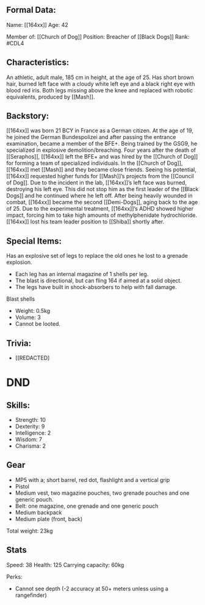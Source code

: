 ## Formal Data:
Name: [[164xx]]
Age: 42

Member of: [[Church of Dog]]
Position: Breacher of [[Black Dogs]]
Rank: #CDL4 

## Characteristics:
An athletic, adult male, 185 cm in height, at the age of 25. Has short brown hair, burned left face with a cloudy white left eye and a black right eye with blood red iris. Both legs missing above the knee and replaced with robotic equivalents, produced by [[Mash]].

## Backstory:
[[164xx]] was born 21 BCY in France as a German citizen. At the age of 19, he joined the German Bundespolizei and after passing the entrance examination, became a member of the BFE+. Being trained by the GSG9, he specialized in explosive demolition/breaching. Four years after the death of [[Seraphos]], [[164xx]] left the BFE+ and was hired by the [[Church of Dog]] for forming a team of specialized individuals. In the [[Church of Dog]], [[164xx]] met [[Mash]] and they became close friends. Seeing his potential, [[164xx]] requested higher funds for [[Mash]]’s projects from the [[Council of Dog]]. Due to the incident in the lab, [[164xx]]’s left face was burned, destroying his left eye. This did not stop him as the first leader of the [[Black Dogs]] and he continued where he left off. After being heavily wounded in combat, [[164xx]] became the second [[Demi-Dogs]], aging back to the age of 25. Due to the experimental treatment, [[164xx]]’s ADHD showed higher impact, forcing him to take high amounts of methylphenidate hydrochloride. [[164xx]] lost his team leader position to [[Shiba]] shortly after.

## Special Items:
Has an explosive set of legs to replace the old ones he lost to a grenade explosion.
- Each leg has an internal magazine of 1 shells per leg.
- The blast is directional, but can fling 164 if aimed at a solid object.
- The legs have built in shock-absorbers to help with fall damage.

Blast shells
- Weight: 0.5kg
- Volume: 3
- Cannot be looted.

## Trivia:
- \[\[REDACTED\]

# DND
## Skills:
- Strength: 10
- Dexterity: 9
- Intelligence: 2
- Wisdom: 7
- Charisma: 2

## Gear
- MP5 with a; short barrel, red dot, flashlight and a vertical grip
- Pistol
- Medium vest, two magazine pouches, two grenade pouches and one generic pouch.
- Belt: one magazine, one grenade and one generic pouch
- Medium backpack
- Medium plate (front, back)

Total weight: 23kg

## Stats
Speed: 38
Health: 125
Carrying capacity: 60kg

Perks:
- Cannot see depth (-2 accuracy at 50+ meters unless using a rangefinder) 